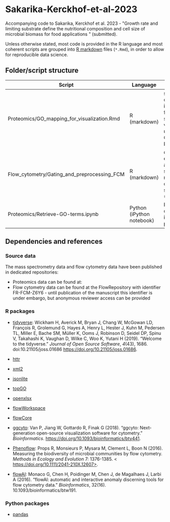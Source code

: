 # Sakarika-Kerckhof-et-al-2023
Accompanying code to Sakarika, Kerckhof et al. 2023 - "Growth rate and limiting 
 substrate define the nutritional composition and cell size of microbial biomass 
 for food applications " (submitted).
 
Unless otherwise stated, most code is provided in the R language and most 
coherent scripts are grouped into [R markdown](https://rmarkdown.rstudio.com/) 
files (`*.Rmd`), in order to allow for reproducible data science.

## Folder/script structure

Script | Language | Purpose
-------|----------|----------
Proteomics/GO_mapping_for_visualization.Rmd | R (markdown) | simplification of GO results into data frame for simplified visualization using the QuickGO REST API
Flow_cytometry/Gating_and_preprocessing_FCM | R (markdown) | data extraction and gating script from raw flow cytometry standard (FCS) files
Proteomics/Retrieve-GO-terms.ipynb | Python (iPython notebook) | Retrieve and organize GO id's from protein info

## Dependencies and references

### Source data

The mass spectrometry data and flow cytometry data have been published in dedicated repositories:
- Proteomics data can be found at: 
- Flow cytometry data can be found at the FlowRepository with identifier FR-FCM-Z6Y6 - until publication of the manuscript this identifier is under embargo, but anonymous reviewer access can be provided

### R packages

- [tidyverse](https://www.tidyverse.org/):
Wickham H, Averick M, Bryan J, Chang W, McGowan LD, François R, Grolemund G, Hayes A, Henry L,
  Hester J, Kuhn M, Pedersen TL, Miller E, Bache SM, Müller K, Ooms J, Robinson D, Seidel DP,
  Spinu V, Takahashi K, Vaughan D, Wilke C, Woo K, Yutani H (2019). “Welcome to the tidyverse.”
  _Journal of Open Source Software_, *4*(43), 1686. doi:10.21105/joss.01686
  <https://doi.org/10.21105/joss.01686>.

- [httr](https://httr.r-lib.org/)
- [xml2](https://xml2.r-lib.org/)
- [jsonlite](https://github.com/jeroen/jsonlite)
- [topGO](https://bioconductor.org/packages/release/bioc/html/topGO.html)
- [openxlsx](https://ycphs.github.io/openxlsx/)
- [flowWorkspace](https://www.bioconductor.org/packages/release/bioc/html/flowWorkspace.html)
- [flowCore](https://www.bioconductor.org/packages/release/bioc/html/flowCore.html)
- [ggcyto](https://www.bioconductor.org/packages/release/bioc/html/ggcyto.html): Van P, Jiang W, Gottardo R, Finak G (2018). “ggcyto: Next-generation open-source visualization
  software for cytometry.” _Bioinformatics_. <https://doi.org/10.1093/bioinformatics/bty441>.
- [Phenoflow](https://github.com/CMET-UGent/Phenoflow_package): Props R, Monsieurs P, Mysara M, Clement L, Boon N (2016). Measuring the biodiversity of microbial communities by flow cytometry. _Methods in Ecology and Evolution_ 7: 1376-1385. < https://doi.org/10.1111/2041-210X.12607>.
- [flowAI](https://www.bioconductor.org/packages/release/bioc/html/flowAI.html): Monaco G, Chen H, Poidinger M, Chen J, de Magalhaes J, Larbi A (2016). “flowAI: automatic and interactive anomaly discerning tools for flow cytometry data.” _Bioinformatics_, 32(16). 10.1093/bioinformatics/btw191. 

### Python packages

- [pandas](https://pandas.pydata.org/)
